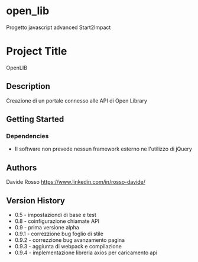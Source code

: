 # open_lib
Progetto javascript advanced Start2Impact

# Project Title

OpenLIB

## Description

Creazione di un portale connesso alle API di Open Library

## Getting Started

### Dependencies

* Il software non prevede nessun framework esterno ne l'utilizzo di jQuery


## Authors

Davide Rosso
https://www.linkedin.com/in/rosso-davide/

## Version History

* 0.5 - impostaziondi di base e test
* 0.8 - coinfigurazione chiamate API 
* 0.9 - prima versione alpha
* 0.9.1 - correzzione bug foglio di stile
* 0.9.2 - correzzione bug avanzamento pagina
* 0.9.3 - aggiunta di webpack e compilazione
* 0.9.4 - implementazione libreria axios per caricamento api